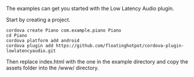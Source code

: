 
The examples can get you started with the Low Latency Audio plugin.

Start by creating a project.

```shell
cordova create Piano com.example.piano Piano
cd Piano
cordova platform add android
cordova plugin add https://github.com/floatinghotpot/cordova-plugin-lowlatencyaudio.git
```

Then replace index.html with the one in the example directory and copy the assets folder into the /www/ directory.